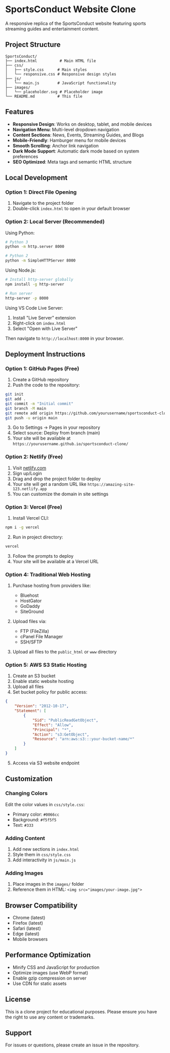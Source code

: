 # SportsConduct Website Clone

A responsive replica of the SportsConduct website featuring sports streaming guides and entertainment content.

## Project Structure

```
SportsConduct/
├── index.html          # Main HTML file
├── css/
│   ├── style.css      # Main styles
│   └── responsive.css # Responsive design styles
├── js/
│   └── main.js        # JavaScript functionality
├── images/
│   └── placeholder.svg # Placeholder image
└── README.md          # This file
```

## Features

- **Responsive Design**: Works on desktop, tablet, and mobile devices
- **Navigation Menu**: Multi-level dropdown navigation
- **Content Sections**: News, Events, Streaming Guides, and Blogs
- **Mobile-Friendly**: Hamburger menu for mobile devices
- **Smooth Scrolling**: Anchor link navigation
- **Dark Mode Support**: Automatic dark mode based on system preferences
- **SEO Optimized**: Meta tags and semantic HTML structure

## Local Development

### Option 1: Direct File Opening
1. Navigate to the project folder
2. Double-click `index.html` to open in your default browser

### Option 2: Local Server (Recommended)

Using Python:
```bash
# Python 3
python -m http.server 8000

# Python 2
python -m SimpleHTTPServer 8000
```

Using Node.js:
```bash
# Install http-server globally
npm install -g http-server

# Run server
http-server -p 8000
```

Using VS Code Live Server:
1. Install "Live Server" extension
2. Right-click on `index.html`
3. Select "Open with Live Server"

Then navigate to `http://localhost:8000` in your browser.

## Deployment Instructions

### Option 1: GitHub Pages (Free)

1. Create a GitHub repository
2. Push the code to the repository:
```bash
git init
git add .
git commit -m "Initial commit"
git branch -M main
git remote add origin https://github.com/yourusername/sportsconduct-clone.git
git push -u origin main
```
3. Go to Settings → Pages in your repository
4. Select source: Deploy from branch (main)
5. Your site will be available at `https://yourusername.github.io/sportsconduct-clone/`

### Option 2: Netlify (Free)

1. Visit [netlify.com](https://www.netlify.com)
2. Sign up/Login
3. Drag and drop the project folder to deploy
4. Your site will get a random URL like `https://amazing-site-123.netlify.app`
5. You can customize the domain in site settings

### Option 3: Vercel (Free)

1. Install Vercel CLI:
```bash
npm i -g vercel
```
2. Run in project directory:
```bash
vercel
```
3. Follow the prompts to deploy
4. Your site will be available at a Vercel URL

### Option 4: Traditional Web Hosting

1. Purchase hosting from providers like:
   - Bluehost
   - HostGator
   - GoDaddy
   - SiteGround

2. Upload files via:
   - FTP (FileZilla)
   - cPanel File Manager
   - SSH/SFTP

3. Upload all files to the `public_html` or `www` directory

### Option 5: AWS S3 Static Hosting

1. Create an S3 bucket
2. Enable static website hosting
3. Upload all files
4. Set bucket policy for public access:
```json
{
    "Version": "2012-10-17",
    "Statement": [
        {
            "Sid": "PublicReadGetObject",
            "Effect": "Allow",
            "Principal": "*",
            "Action": "s3:GetObject",
            "Resource": "arn:aws:s3:::your-bucket-name/*"
        }
    ]
}
```
5. Access via S3 website endpoint

## Customization

### Changing Colors
Edit the color values in `css/style.css`:
- Primary color: `#0066cc`
- Background: `#f5f5f5`
- Text: `#333`

### Adding Content
1. Add new sections in `index.html`
2. Style them in `css/style.css`
3. Add interactivity in `js/main.js`

### Adding Images
1. Place images in the `images/` folder
2. Reference them in HTML: `<img src="images/your-image.jpg">`

## Browser Compatibility

- Chrome (latest)
- Firefox (latest)
- Safari (latest)
- Edge (latest)
- Mobile browsers

## Performance Optimization

- Minify CSS and JavaScript for production
- Optimize images (use WebP format)
- Enable gzip compression on server
- Use CDN for static assets

## License

This is a clone project for educational purposes. Please ensure you have the right to use any content or trademarks.

## Support

For issues or questions, please create an issue in the repository.